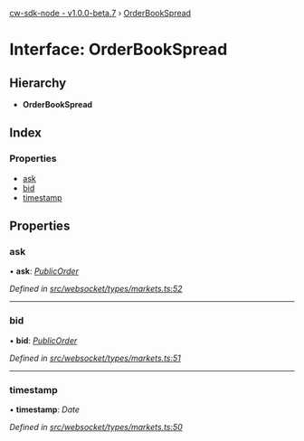 [cw-sdk-node - v1.0.0-beta.7](../README.md) › [OrderBookSpread](orderbookspread.md)

# Interface: OrderBookSpread

## Hierarchy

* **OrderBookSpread**

## Index

### Properties

* [ask](orderbookspread.md#ask)
* [bid](orderbookspread.md#bid)
* [timestamp](orderbookspread.md#timestamp)

## Properties

###  ask

• **ask**: *[PublicOrder](publicorder.md)*

*Defined in [src/websocket/types/markets.ts:52](https://github.com/cryptowatch/cw-sdk-node/blob/master/src/websocket/types/markets.ts#L52)*

___

###  bid

• **bid**: *[PublicOrder](publicorder.md)*

*Defined in [src/websocket/types/markets.ts:51](https://github.com/cryptowatch/cw-sdk-node/blob/master/src/websocket/types/markets.ts#L51)*

___

###  timestamp

• **timestamp**: *Date*

*Defined in [src/websocket/types/markets.ts:50](https://github.com/cryptowatch/cw-sdk-node/blob/master/src/websocket/types/markets.ts#L50)*
